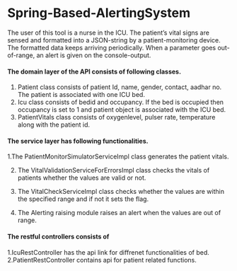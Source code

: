 # Spring-Based-AlertingSystem
The user of this tool is a nurse in the ICU. The patient’s vital signs are sensed and formatted into a JSON-string by a patient-monitoring device. The formatted data keeps arriving periodically. When a parameter goes out-of-range, an alert is given on the console-output.
#### The domain layer of the API consists of following classes.
1. Patient class consists of patient Id, name, gender, contact, aadhar no. The patient is associated with one ICU bed. 
2. Icu class consists of bedid and occupancy. If the bed is occupied then occupancy is set to 1 and patient object is associated with the ICU bed.
3. PatientVitals class consists of oxygenlevel, pulser rate, temperature along with the patient id.
#### The service layer has following functionalities.
1.The PatientMonitorSimulatorServiceImpl class generates the patient vitals.

2. The VitalValidationServiceForErrorsImpl class checks the vitals of patients whether the values are valid or not.

3. The VitalCheckServiceImpl class checks whether the values are within the specified range and if not it sets the flag.

4. The Alerting raising module raises an alert when the values are out of range.
#### The restful controllers consists of
1.IcuRestController has the api link for diffrenet functionalities of bed.
2.PatientRestController contains api for patient related functions. 
